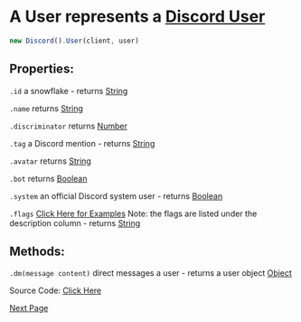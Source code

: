 # A User represents a [Discord User](https://discord.com/developers/docs/resources/user#user-object)
```js
new Discord().User(client, user)
```

## Properties:

`.id` a snowflake - returns [String](https://javascript.info/types#string)

`.name` returns [String](https://javascript.info/types#string)

`.discriminator` returns [Number](https://javascript.info/types#number)

`.tag` a Discord mention - returns [String](https://javascript.info/types#string)

`.avatar` returns [String](https://javascript.info/types#string)

`.bot` returns [Boolean](https://javascript.info/types#boolean-logical-type)

`.system` an official Discord system user - returns [Boolean](https://javascript.info/types#string)

`.flags` [Click Here for Examples](https://discord.com/developers/docs/resources/user#user-object-user-flags) Note: the flags are listed under the description column - returns [String](https://javascript.info/types#string)


## Methods: 

`.dm(message content)` direct messages a user - returns a user object [Object](https://javascript.info/object)

Source Code: [Click Here](https://github.com/discordjslib/discordjslib/tree/main/lib/Classes/User/User.js)

[Next Page](https://github.com/discordjslib/discordjslib/blob/main/Documentation/Classes/Channel.md)
